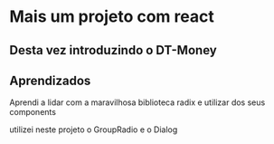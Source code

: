 # Mais um projeto com react

## Desta vez introduzindo o DT-Money

## Aprendizados 

Aprendi a lidar com a maravilhosa biblioteca radix e utilizar dos seus components

utilizei neste projeto o GroupRadio e o Dialog



